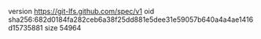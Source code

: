 version https://git-lfs.github.com/spec/v1
oid sha256:682d0184fa282ceb6a38f25dd881e5dee31e59057b640a4a4ae1416d15735881
size 54964
